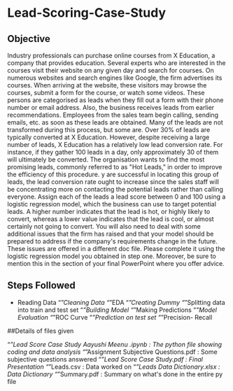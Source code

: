 # Lead-Scoring-Case-Study
## Objective

Industry professionals can purchase online courses from X Education, a company that provides education. Several experts who are interested in the courses visit their website on any given day and search for courses. On numerous websites and search engines like Google, the firm advertises its courses. When arriving at the website, these visitors may browse the courses, submit a form for the course, or watch some videos. These persons are categorised as leads when they fill out a form with their phone number or email address. Also, the business receives leads from earlier recommendations. Employees from the sales team begin calling, sending emails, etc. as soon as these leads are obtained. Many of the leads are not transformed during this process, but some are. Over 30% of leads are typically converted at X Education. However, despite receiving a large number of leads, X Education has a relatively low lead conversion rate. For instance, if they gather 100 leads in a day, only approximately 30 of them will ultimately be converted. The organisation wants to find the most promising leads, commonly referred to as "Hot Leads," in order to improve the efficiency of this procedure. y are successful in locating this group of leads, the lead conversion rate ought to increase since the sales staff will be concentrating more on contacting the potential leads rather than calling everyone. Assign each of the leads a lead score between 0 and 100 using a logistic regression model, which the business can use to target potential leads. A higher number indicates that the lead is hot, or highly likely to convert, whereas a lower value indicates that the lead is cool, or almost certainly not going to convert. You will also need to deal with some additional issues that the firm has raised and that your model should be prepared to address if the company's requirements change in the future. These issues are offered in a different doc file. Please complete it using the logistic regression model you obtained in step one. Moreover, be sure to mention this in the section of your final PowerPoint where you offer advice.

## Steps Followed

* Reading Data
“*”Cleaning Data
“*”EDA
“*”Creating Dummy
“*”Splitting data into train and test set
“*”Building Model
“*”Making Predictions
“*”Model Evaluation
“*”ROC Curve
“*”Prediction on test set
“*”Precision- Recall

##Details of files given

“*”Lead Score Case Study Aayushi Meenu .ipynb : The python file showing coding and data analysis
“*”Assignment Subjective Questions.pdf : Some subjective questions answered
“*”Lead Score Case Study.pdf : Final Presentation
“*”Leads.csv : Data worked on
“*”Leads Data Dictionary.xlsx : Data Dictionary
“*”Summary.pdf : Summary on what's done in the entire py file

